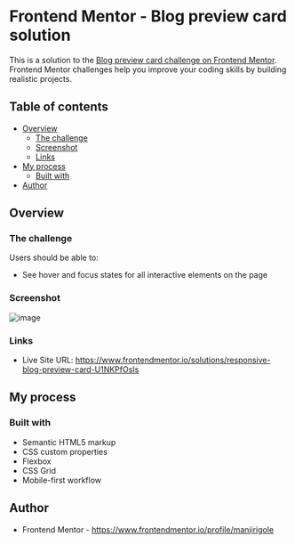 # Frontend Mentor - Blog preview card solution

This is a solution to the [Blog preview card challenge on Frontend Mentor](https://www.frontendmentor.io/challenges/blog-preview-card-ckPaj01IcS). Frontend Mentor challenges help you improve your coding skills by building realistic projects. 

## Table of contents

- [Overview](#overview)
  - [The challenge](#the-challenge)
  - [Screenshot](#screenshot)
  - [Links](#links)
- [My process](#my-process)
  - [Built with](#built-with)
- [Author](#author)

## Overview

### The challenge

Users should be able to:

- See hover and focus states for all interactive elements on the page

### Screenshot

![image](https://github.com/user-attachments/assets/d7338211-2325-4f5e-bab3-d8af52103d0e)


### Links

- Live Site URL: https://www.frontendmentor.io/solutions/responsive-blog-preview-card-U1NKPfOsIs

## My process

### Built with

- Semantic HTML5 markup
- CSS custom properties
- Flexbox
- CSS Grid
- Mobile-first workflow

## Author
- Frontend Mentor - https://www.frontendmentor.io/profile/manjirigole

